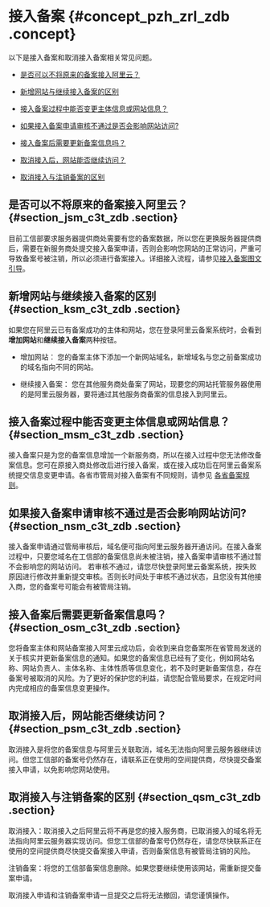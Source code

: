 # 接入备案 {#concept_pzh_zrl_zdb .concept}

以下是接入备案和取消接入备案相关常见问题。

-   [是否可以不将原来的备案接入阿里云？](#section_jsm_c3t_zdb)

-   [新增网站与继续接入备案的区别](#section_ksm_c3t_zdb)

-   [接入备案过程中能否变更主体信息或网站信息？](#section_msm_c3t_zdb)

-   [如果接入备案申请审核不通过是否会影响网站访问?](#section_nsm_c3t_zdb)

-   [接入备案后需要更新备案信息吗？](#section_osm_c3t_zdb)

-   [取消接入后，网站能否继续访问？](#section_psm_c3t_zdb)

-   [取消接入与注销备案的区别](#section_qsm_c3t_zdb)


## 是否可以不将原来的备案接入阿里云？ {#section_jsm_c3t_zdb .section}

目前工信部要求服务器提供商处需要有您的备案数据，所以您在更换服务器提供商后，需要在新服务商处提交接入备案申请，否则会影响您网站的正常访问，严重可导致备案号被注销，所以必须进行备案接入。详细接入流程，请参见[接入备案图文引导](../../../../intl.zh-CN/备案流程/接入备案和取消接入操作引导.md#)。

## 新增网站与继续接入备案的区别 {#section_ksm_c3t_zdb .section}

如果您在阿里云已有备案成功的主体和网站，您在登录阿里云备案系统时，会看到**增加网站**和**继续接入备案**两种按钮。

-   增加网站： 您的备案主体下添加一个新网站域名，新增域名与您之前备案成功的域名指向不同的网站。

-   继续接入备案： 您在其他服务商处备案了网站，现要您的网站托管服务器使用的是阿里云服务器，要将通过其他服务商备案的信息接入到阿里云。


## 接入备案过程中能否变更主体信息或网站信息？ {#section_msm_c3t_zdb .section}

接入备案只是为您的备案信息增加一个新服务商，所以在接入过程中您无法修改备案信息。您可在原接入商处修改后进行接入备案，或在接入成功后在阿里云备案系统提交信息变更申请。各省市管局对接入备案有不同规则，请参见 [各省备案规则](https://beian.aliyun.com/#MapDataContainer)。

## 如果接入备案申请审核不通过是否会影响网站访问? {#section_nsm_c3t_zdb .section}

接入备案申请通过管局审核后，域名便可指向阿里云服务器开通访问。在接入备案过程中，只要您域名在工信部的备案信息尚未被注销，接入备案申请审核不通过暂不会影响您的网站访问。 若审核不通过，请您尽快登录阿里云备案系统，按失败原因进行修改并重新提交审核。否则长时间处于审核不通过状态，且您没有其他接入商，您的备案号可能会有被管局注销。

## 接入备案后需要更新备案信息吗？ {#section_osm_c3t_zdb .section}

您将备案主体和网站备案接入阿里云成功后，会收到来自您备案所在省管局发送的关于核实并更新备案信息的通知。如果您的备案信息已经有了变化，例如网站名称、网站负责人、主体名称、主体性质等信息变化，若不及时更新备案信息，存在备案号被取消的风险。为了更好的保护您的利益，请您配合管局要求，在规定时间内完成相应的备案信息变更操作。

## 取消接入后，网站能否继续访问？ {#section_psm_c3t_zdb .section}

取消接入是将您的备案信息与阿里云关联取消，域名无法指向阿里云服务器继续访问。但您工信部的备案号仍然存在，请联系正在使用的空间提供商，尽快提交备案接入申请，以免影响您网站使用。

## 取消接入与注销备案的区别 {#section_qsm_c3t_zdb .section}

取消接入：取消接入之后阿里云将不再是您的接入服务商，已取消接入的域名将无法指向阿里云服务器实现访问。但您工信部的备案号仍然存在，请您尽快联系正在使用的空间提供商尽快提交备案接入申请，否则备案信息有被管局注销的风险。

注销备案：将您的工信部备案信息删除。如果您要继续使用该网站，需重新提交备案申请。

取消接入申请和注销备案申请一旦提交之后将无法撤回，请您谨慎操作。


